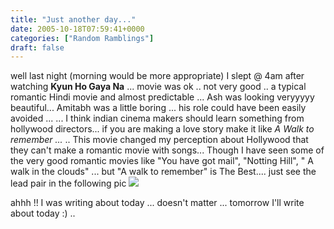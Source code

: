 ```yaml
---
title: "Just another day..."
date: 2005-10-18T07:59:41+0000
categories: ["Random Ramblings"]
draft: false
---
```


well last night (morning would be more appropriate) I slept @ 4am
after watching <b> Kyun Ho Gaya Na</b> ... movie was ok .. not very
good .. a typical romantic Hindi movie and almost predictable ... Ash
was looking veryyyyy beautiful... Amitabh was a little boring ... his
role could have been easily avoided ...
... I think indian cinema makers should learn something from hollywood
directors... if you are making a love story make it like <i> A Walk to
remember ...</i> .. This movie changed my perception about Hollywood
that they can't make a romantic movie with songs...  Though I have
seen some of the very good romantic movies like "You have got mail",
"Notting Hill", " A walk in the clouds" ... but  "A walk to remember"
is The Best.... just see the lead pair in the following pic
<img src="http://storage.kanshin.com/free/img_11/113440/113640070.jpg"/>

ahhh !! I was writing about today ... doesn't matter ... tomorrow I'll
write about today :) ..
